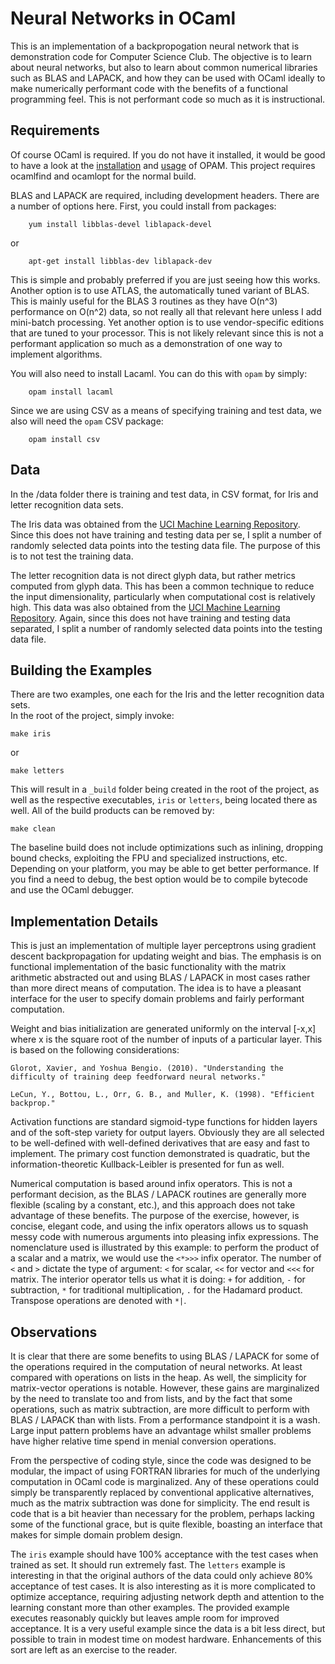 # __Neural Networks in OCaml__



This is an implementation of a backpropogation neural network that is 
demonstration code for Computer Science Club.  The objective is to
learn about neural networks, but also to learn about common numerical
libraries such as BLAS and LAPACK, and how they can be used with
OCaml ideally to make numerically performant code with the benefits of 
a functional programming feel.  This is not performant code so much as 
it is instructional.



## __Requirements__

Of course OCaml is required.  If you do not have it installed, it would
be good to have a look at the [installation](https://opam.ocaml.org/doc/Install.html)
and [usage](https://opam.ocaml.org/doc/Usage.html) of OPAM.  This project 
requires ocamlfind and ocamlopt for the normal build.

BLAS and LAPACK are required, including development headers.  There are a number 
of options here.  First, you could install from packages:

```
    yum install libblas-devel liblapack-devel
```

or

```
    apt-get install libblas-dev liblapack-dev
```

This is simple and probably preferred if you are just seeing how this works.
Another option is to use ATLAS, the automatically tuned variant of
BLAS. This is mainly useful for the BLAS 3 routines as they have 
O(n^3) performance on O(n^2) data, so not really all that relevant here
unless I add mini-batch processing.  Yet another option is to use
vendor-specific editions that are tuned to your processor.  This is not
likely relevant since this is not a performant application so much as a
demonstration of one way to implement algorithms.  

You will also need to install Lacaml.  You can do this with `opam`
by simply:

```
    opam install lacaml
```

Since we are using CSV as a means of specifying training and test 
data, we also will need the `opam` CSV package:

```
    opam install csv
```



## __Data__

In the /data folder there is training and test data, in CSV format,
for Iris and letter recognition data sets.  

The Iris data was obtained
from the [UCI Machine Learning Repository](https://archive.ics.uci.edu/ml/machine-learning-databases/iris/bezdekIris.data). Since 
this does not have training and testing data per se, I split a 
number of randomly selected data points into the testing data file.  The
purpose of this is to not test the training data.

The letter recognition data is not direct glyph data, but rather metrics computed from glyph data.
This has been a common technique to reduce the input dimensionality, 
particularly when computational cost is relatively high.  This data was
also obtained from the [UCI Machine Learning Repository](http://archive.ics.uci.edu/ml/datasets/Letter+Recognition).  Again,
since this does not have training and testing data separated, I split a number of randomly selected data points into the testing
data file.



## __Building the Examples__

There are two examples, one each for the Iris and the letter recognition data sets.  
In the root of the project, simply invoke:

```
make iris
```

or

```
make letters
```

This will result in a `_build` folder being created in the root of the project, as well as the respective executables,
`iris` or `letters`, being located there as well.  All of the build products can be removed by:

```
make clean
```

The baseline build does not include optimizations such as inlining, dropping bound checks, exploiting the FPU and 
specialized instructions, etc.  Depending on your platform, you may be able to get better performance.  If you 
find a need to debug, the best option would be to compile bytecode and use the OCaml debugger.



## __Implementation Details__

This is just an implementation of multiple layer perceptrons using gradient descent 
backpropagation for updating weight and bias.  The emphasis is on functional implementation
of the basic functionality with the matrix arithmetic abstracted out and using BLAS / LAPACK
in most cases rather than more direct means of computation.  The idea is to have a pleasant
interface for the user to specify domain problems and fairly performant computation.

Weight and bias initialization are generated uniformly on the interval [-x,x] where x is the square 
root of the number of inputs of a particular layer.  This is based on the following considerations:

```
Glorot, Xavier, and Yoshua Bengio. (2010). "Understanding the difficulty of training deep feedforward neural networks."
```
```
LeCun, Y., Bottou, L., Orr, G. B., and Muller, K. (1998). "Efficient backprop."
```

Activation functions are standard sigmoid-type functions for hidden layers and of the soft-step variety for 
output layers.  Obviously they are all selected to be well-defined with well-defined derivatives that are easy 
and fast to implement.  The primary cost function demonstrated is quadratic, but the information-theoretic 
Kullback-Leibler is presented for fun as well.

Numerical computation is based around infix operators.  This is not a performant decision, as the BLAS / LAPACK
routines are generally more flexible (scaling by a constant, etc.), and this approach does not take advantage 
of these benefits.  The purpose of the exercise, however, is concise, elegant code, and using the infix operators
allows us to squash messy code with numerous arguments into pleasing infix expressions.  The nomenclature used is 
illustrated by this example: to perform the product of a scalar and a matrix, we would use the `<*>>>` infix 
operator.  The number of `<` and `>` dictate the type of argument: `<` for scalar, `<<` for vector and `<<<` for 
matrix.  The interior operator tells us what it is doing: `+` for addition, `-` for subtraction, `*` for traditional
multiplication, `.` for the Hadamard product.  Transpose operations are denoted with `*|`.  



## __Observations__

It is clear that there are some benefits to using BLAS / LAPACK for some of the operations required
in the computation of neural networks.  At least compared with operations on lists in the heap.
As well, the simplicity for matrix-vector operations is notable.  However, these gains are marginalized 
by the need to translate too and from lists, and by the fact that some operations, such as matrix subtraction,
are more difficult to perform with BLAS / LAPACK than with lists.  From a performance standpoint it is a wash.
Large input pattern problems have an advantage whilst smaller problems have higher relative time spend in
menial conversion operations.  

From the perspective of coding style, since the code was designed to be modular, the impact of using FORTRAN
libraries for much of the underlying computation in OCaml code is marginalized.  Any of these operations could
simply be transparently replaced by conventional applicative alternatives, much as the matrix subtraction was
done for simplicity.  The end result is code that is a bit heavier than necessary for the problem, perhaps lacking
some of the functional grace, but is quite flexible, boasting an interface that makes for simple domain problem design.

The `iris` example should have 100% acceptance with the test cases when trained as set.  It should run extremely fast.  The 
`letters` example is interesting in that the original authors of the data could only achieve 80% acceptance of test
cases.  It is also interesting as it is more complicated to optimize acceptance, requiring adjusting network depth and
attention to the learning constant more than other examples.  The provided example executes reasonably quickly but leaves 
ample room for improved acceptance. It is a very useful example since the data is a bit less direct, but possible 
to train in modest time on modest hardware.  Enhancements of this sort are left as an exercise to the reader.
